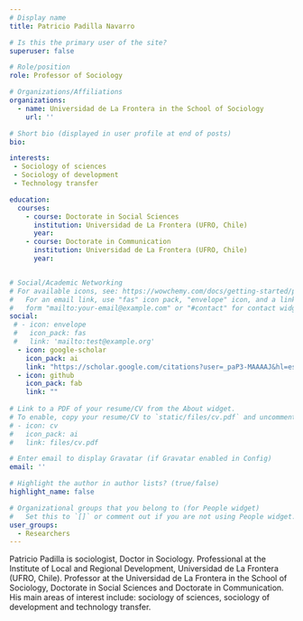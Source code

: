 ```yaml
---
# Display name
title: Patricio Padilla Navarro

# Is this the primary user of the site?
superuser: false

# Role/position
role: Professor of Sociology

# Organizations/Affiliations
organizations:
  - name: Universidad de La Frontera in the School of Sociology
    url: ''

# Short bio (displayed in user profile at end of posts)
bio: 

interests:
 - Sociology of sciences
 - Sociology of development
 - Technology transfer

education:
  courses:
    - course: Doctorate in Social Sciences 
      institution: Universidad de La Frontera (UFRO, Chile)
      year: 
    - course: Doctorate in Communication
      institution: Universidad de La Frontera (UFRO, Chile)
      year: 


# Social/Academic Networking
# For available icons, see: https://wowchemy.com/docs/getting-started/page-builder/#icons
#   For an email link, use "fas" icon pack, "envelope" icon, and a link in the
#   form "mailto:your-email@example.com" or "#contact" for contact widget.
social:
 # - icon: envelope
 #   icon_pack: fas
 #   link: 'mailto:test@example.org'
  - icon: google-scholar
    icon_pack: ai
    link: "https://scholar.google.com/citations?user=_paP3-MAAAAJ&hl=es"
  - icon: github
    icon_pack: fab
    link: ""
    
# Link to a PDF of your resume/CV from the About widget.
# To enable, copy your resume/CV to `static/files/cv.pdf` and uncomment the lines below.
# - icon: cv
#   icon_pack: ai
#   link: files/cv.pdf

# Enter email to display Gravatar (if Gravatar enabled in Config)
email: ''

# Highlight the author in author lists? (true/false)
highlight_name: false

# Organizational groups that you belong to (for People widget)
#   Set this to `[]` or comment out if you are not using People widget.
user_groups:
  - Researchers
---
```


Patricio Padilla is sociologist, Doctor in Sociology. Professional at the Institute of Local and Regional Development, Universidad de La Frontera (UFRO, Chile). Professor at the Universidad de La Frontera in the School of Sociology, Doctorate in Social Sciences and Doctorate in Communication.
His main areas of interest include: sociology of sciences, sociology of development and technology transfer.
